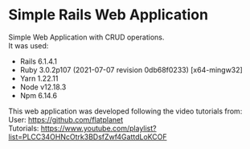 # Simple Rails Web Application

Simple Web Application with CRUD operations.\
It was used:

* Rails 6.1.4.1
* Ruby 3.0.2p107 (2021-07-07 revision 0db68f0233) [x64-mingw32]
* Yarn 1.22.11
* Node v12.18.3
* Npm 6.14.6

This web application was developed following the video tutorials from:\
User: https://github.com/flatplanet
\
Tutorials: https://www.youtube.com/playlist?list=PLCC34OHNcOtrk3BDsfZwf4GattdLoKCOF
